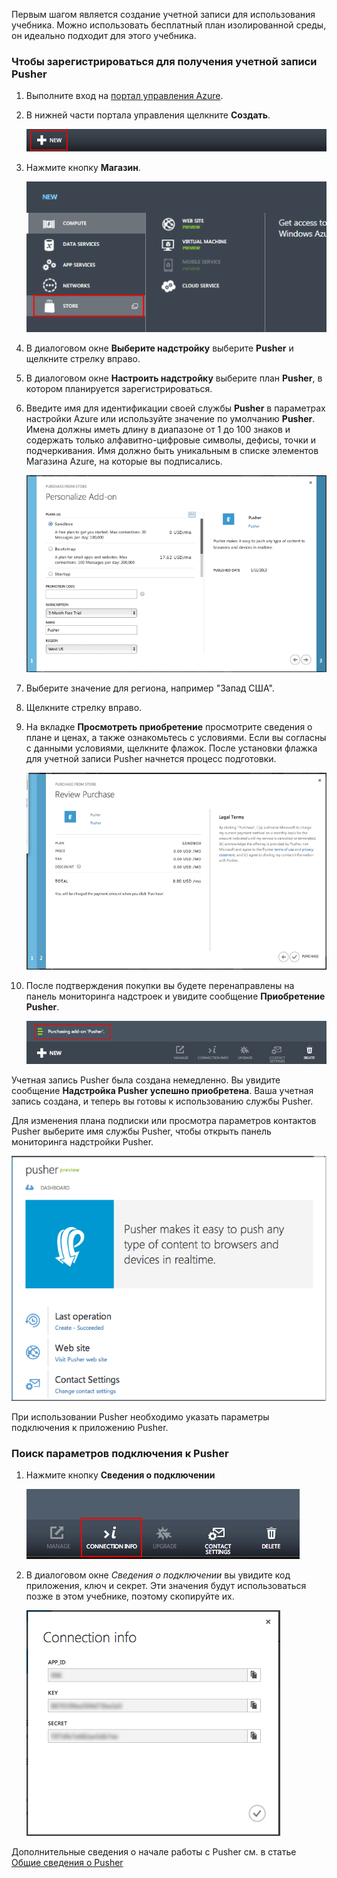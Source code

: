 Первым шагом является создание учетной записи для использования учебника. Можно использовать бесплатный план изолированной среды, он идеально подходит для этого учебника.

### Чтобы зарегистрироваться для получения учетной записи Pusher

1. Выполните вход на [портал управления Azure][].

2. В нижней части портала управления щелкните **Создать**.

	![command-bar-new][command-bar-new]

3. Нажмите кнопку **Магазин**.

	![pusher-store][pusher-store]

4. В диалоговом окне **Выберите надстройку** выберите **Pusher** и щелкните стрелку вправо.

5. В диалоговом окне **Настроить надстройку** выберите план **Pusher**, в котором планируется зарегистрироваться.

6. Введите имя для идентификации своей службы **Pusher** в параметрах настройки Azure или используйте значение по умолчанию **Pusher**. Имена должны иметь длину в диапазоне от 1 до 100 знаков и содержать только алфавитно-цифровые символы, дефисы, точки и подчеркивания. Имя должно быть уникальным в списке элементов Магазина Azure, на которые вы подписались.

	![store-screen-1][store-screen-1]

8. Выберите значение для региона, например "Запад США".

9. Щелкните стрелку вправо.

10. На вкладке **Просмотреть приобретение** просмотрите сведения о плане и ценах, а также ознакомьтесь с условиями. Если вы согласны с данными условиями, щелкните флажок. После установки флажка для учетной записи Pusher начнется процесс подготовки.

	![store-screen-2][store-screen-2]

11. После подтверждения покупки вы будете перенаправлены на панель мониторинга надстроек и увидите сообщение **Приобретение Pusher**.

	![store-screen-3][store-screen-3]

Учетная запись Pusher была создана немедленно. Вы увидите сообщение **Надстройка Pusher успешно приобретена**. Ваша учетная запись создана, и теперь вы готовы к использованию службы Pusher.

Для изменения плана подписки или просмотра параметров контактов Pusher выберите имя службы Pusher, чтобы открыть панель мониторинга надстройки Pusher.

![pusher-add-on-dashboard][pusher-add-on-dashboard]
	
При использовании Pusher необходимо указать параметры подключения к приложению Pusher.

### Поиск параметров подключения к Pusher ###

1. Нажмите кнопку **Сведения о подключении**

	![pusher-connection-info-button][pusher-connection-info-button]

2. В диалоговом окне *Сведения о подключении* вы увидите код приложения, ключ и секрет. Эти значения будут использоваться позже в этом учебнике, поэтому скопируйте их.

	![pusher-connection-info][pusher-connection-info]

Дополнительные сведения о начале работы с Pusher см. в статье [Общие сведения о Pusher][]

<!--images-->

[command-bar-new]: ./media/pusher-sign-up/1-command-bar-new.png
[pusher-store]: ./media/pusher-sign-up/2-pusher-store.png
[store-screen-1]: ./media/pusher-sign-up/3-pusher-store-screen-1.png
[store-screen-2]: ./media/pusher-sign-up/4-pusher-store-screen-2.png
[store-screen-3]: ./media/pusher-sign-up/5-pusher-store-screen-3.png
[pusher-add-on-dashboard]: ./media/pusher-sign-up/6-pusher-add-on-dashboard.png
[pusher-connection-info-button]: ./media/pusher-sign-up/7-pusher-connection-info-button.png
[pusher-connection-info]: ./media/pusher-sign-up/8-pusher-connection-info.png

<!--Links-->

[портал управления Azure]: https://manage.windowsazure.com
[Общие сведения о Pusher]: http://pusher.com/docs

<!---HONumber=August15_HO6-->